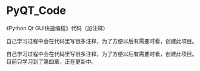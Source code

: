 ﻿# PyQT_Code
《Python Qt GUI快速编程》代码（加注释）

自己学习过程中会在代码里写很多注释，为了方便以后有需要时看，创建此项目。

自己学习过程中会在代码里写很多注释，为了方便以后有需要时看，创建此项目。
目前只学习到了第四章，正在更新中。
